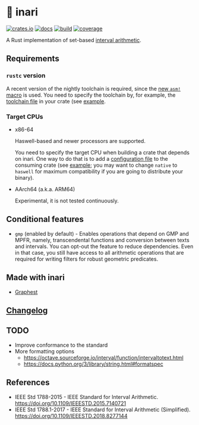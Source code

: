 # 🦊 inari

[![crates.io](https://img.shields.io/crates/v/inari.svg)](https://crates.io/crates/inari)
[![docs](https://docs.rs/inari/badge.svg)](https://docs.rs/inari)
[![build](https://img.shields.io/github/workflow/status/unageek/inari/build/master)](https://github.com/unageek/inari/actions?query=branch%3Amaster+workflow%3Abuild)
[![coverage](https://img.shields.io/coveralls/github/unageek/inari/master)](https://coveralls.io/github/unageek/inari?branch=master)

A Rust implementation of set-based [interval arithmetic](https://en.wikipedia.org/wiki/Interval_arithmetic).

## Requirements

### `rustc` version

A recent version of the nightly toolchain is required, since the [new `asm!` macro](https://blog.rust-lang.org/inside-rust/2020/06/08/new-inline-asm.html) is used. You need to specify the toolchain by, for example, the [toolchain file](https://rust-lang.github.io/rustup/overrides.html#the-toolchain-file) in your crate (see [example](https://github.com/unageek/graphest/blob/master/rust/rust-toolchain).

### Target CPUs

- x86-64

  Haswell-based and newer processors are supported.

  You need to specify the target CPU when building a crate that depends on inari. One way to do that is to add a [configuration file](https://doc.rust-lang.org/cargo/reference/config.html) to the consuming crate (see [example](https://github.com/unageek/graphest/blob/master/rust/.cargo/config.toml); you may want to change `native` to `haswell` for maximum compatibility if you are going to distribute your binary).

- AArch64 (a.k.a. ARM64)

  Experimental, it is not tested continuously.

## Conditional features

- `gmp` (enabled by default) - Enables operations that depend on GMP and MPFR, namely, transcendental functions and conversion between texts and intervals. You can opt-out the feature to reduce dependencies. Even in that case, you still have access to all arithmetic operations that are required for writing filters for robust geometric predicates.

## Made with inari

- [Graphest](https://github.com/unageek/graphest)

## [Changelog](CHANGELOG.md)

## TODO

- Improve conformance to the standard
- More formatting options
  - https://octave.sourceforge.io/interval/function/intervaltotext.html
  - https://docs.python.org/3/library/string.html#formatspec

## References

- IEEE Std 1788-2015 - IEEE Standard for Interval Arithmetic. https://doi.org/10.1109/IEEESTD.2015.7140721
- IEEE Std 1788.1-2017 - IEEE Standard for Interval Arithmetic (Simplified). https://doi.org/10.1109/IEEESTD.2018.8277144
